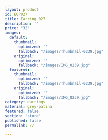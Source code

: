 ```yaml
---
layout: product
id: EGP027
title: Earring 027
description: ''
price: "32"
images:
  default:
    thumbnail:
      optimized: ''
      fallback: "/images/Thumbnail-0239.jpg"
    original:
      optimized: ''
      fallback: "/images/IMG_0239.jpg"
  featured:
    thumbnail:
      optimized: ''
      fallback: "/images/Thumbnail-0239.jpg"
    original:
      optimized: ''
      fallback: "/images/IMG_0239.jpg"
category: earrings
material: grey-patina
featured: false
section: 'store'
published: false
permalink: //

---
```

